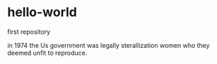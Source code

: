 # hello-world
first repository

in 1974 the Us government was legally sterallization women who they deemed unfit to reproduce.
